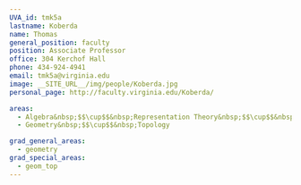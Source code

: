```yaml
---
UVA_id: tmk5a
lastname: Koberda
name: Thomas
general_position: faculty
position: Associate Professor
office: 304 Kerchof Hall
phone: 434-924-4941
email: tmk5a@virginia.edu
image: __SITE_URL__/img/people/Koberda.jpg
personal_page: http://faculty.virginia.edu/Koberda/

areas:
  - Algebra&nbsp;$$\cup$$&nbsp;Representation Theory&nbsp;$$\cup$$&nbsp;Number Theory
  - Geometry&nbsp;$$\cup$$&nbsp;Topology

grad_general_areas:
  - geometry
grad_special_areas:
  - geom_top
---
```

